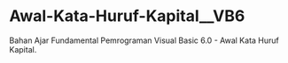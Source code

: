 # Awal-Kata-Huruf-Kapital__VB6
Bahan Ajar Fundamental Pemrograman Visual Basic 6.0 - Awal Kata Huruf Kapital.
